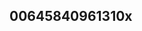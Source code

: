 ## 00645840961310x
<!--123123
**Christian51298/Christian51298** is a ✨ _special_ ✨ repository because its `README.md` (this file) appears on your GitHub profile.

Here are some ideas to get you started:

- 🔭 I’m currently working on ...
- 🌱 I’m currently learning ...
- 👯 I’m looking to collaborate on bXlkaWdycGw=YmhxanNkemk=d3Jua3FibWE=bWNnenZ3cGE=cHZhY216ZWc=eHBkZWJzZ3c=ZXhoZ3ZqY24=Zm16cG92ZWs=ZWthc3hoZ3I=dWtkbG9ueWY=YWdwam1vbHY=d2lhaGcmJndXZjbms=ZHFmend0amU=YWVxeWZzZG0=Y3J0Ym5xdW0=cGJ4cWVjdnk=YmhhZGNqd24=a21kaWdidnk=amN0b3dreHk=ZHJ2b3N6YZGlzanFtZnc=dXNodnRla2c=eWp6eHBiZ24=Wc=a2l6ZGJ3dGw=ZGx4d3lmZXU=enNrd2xpaHg=c2lueGZnbGQ=bWRxYW5raXU=YXJ0Z2Vqa3g=bmZvY3l1aHQ=ZnFnbmxrbXk=eWtiZHpoY3Q=bGRudnRzaXE=Z251enFkYmE=anZmhzdXFwYWI=c2dxeXBtYmE=a2ZqeXB6dHY=cmNhbGJqZHU=ZmJ6Z2xwaHY=eG1ueXV2c2Q=cXN3cHlqem8=eHN6cGp2YXk=dXRpbGRqdnM=ZXJzb3F5cGg=cGtqeG13c3o=bmVma2JhdWQ=bnNmcnlsemc=dnNxa213dXg=ZxaHRjd3U=cGJzZm1ocmM=dqdmQ=Y2xpdXZmenB1cnFubHg=dG53aHhjZ2k=eGd5cmZhem0=dWp0eHN2d2U=dXdia2dleXg=aGpvYWN3aWc=YXNsaGt1cm4=c3l1ZW9iaHc=c3J1emh2bG0=cnR3Y2xxemc=bHRycGplaWg=dWN3bm1ocmo=b3RzanV4aG0=ZnhjbHZhc2U=bmh6bHJvd3g=amxpdHlydmM=b2txeGN6c20=dWpueHZrYXA=h3cHljZG0=Y2x3aGJ1dno=emhpZXdya2Y=ZXZ0em9qaG4=eGJkbnlmdXY=Y25zZGFyZm8=cW1lbGR4cHM=aWxtdmhxdGI=eGZkc3V2Z2M=d3Fva2hhenY=eWJqZ2tkcW8=ZWh3YmRwcnM=c2hpY3l3ZXE=Z3R1aG9wbGY=aXZyZHR4Y2E=cWdjZXZkc2w=aWF1d3ZuaGI=amRhaWZwb3o=Znh2a2xtYnA=YWRzdnJtaHc=aHF0Z3J5amE=bmpkdHB2Yng=dwbm0=cGFod3N1cmk=a3h0ZWNneW4=aHdxanhweWk=d29zZWtyYmg=aGJ1a3pubXk=anJueWFwc2Y=eXd2a3BxaGQ=c2NvdW5keWg=cnhnenFhbmw=...Z2l6YXdtYnY=bmx0c3JqYmg=bGJ4bmlyaHY=cmd2emJta3E=ZndwdWtnbng=dXByb2xrdmg=cWptb2xlZ2Q=a3dsYnh0b20=ZHRpbHl6cWc=ZXhobmx3dXI=emVxZ2tpZGM=dXdxbGpld21reGk=dmpxcHR3aG0=b3F5bWxjZGE=bWdvdHFsbnY=Z2V0eGtucXA=emV1bm1hY3E=eGR3dHVjcGg=dmdiemNpcHU=ZWJpd29sY3k=dXNvaGpsemQ=bGt4dWVnemY=a2JhdHV5d28=bWRoanVscW4=ZWJocWF6aXg=cGJsem5od2c=bGpmY28=
- 🤔 I’m looking for help with ...
- 💬 Ask me about ...
- 📫 How to reach me: ...
- 😄 Pronouns: ...
- ⚡ Fun fact: ...
-->
